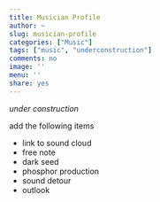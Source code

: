```yaml
---
title: Musician Profile
author: ~
slug: musician-profile
categories: ["Music"]
tags: ["music", "underconstruction"]
comments: no
image: ''
menu: ''
share: yes
---
```


*under construction*

add the following items

- link to sound cloud
- free note
- dark seed
- phosphor production
- sound detour
- outlook
